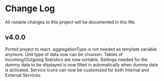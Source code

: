 # Change Log

All notable changes to this project will be documented in this file.

## v4.0.0

Ported project to react.
aggregationType is not needed as template variable anymore.
Unit type of data now can be choosen.
Tables of Incoming/Outgoing Statistics are now sortable.
Settings needed for the dummy data to be displayed is now filled in automatically when dummy data is activated.
Service Icons can now be customized for both Internal and External Services.